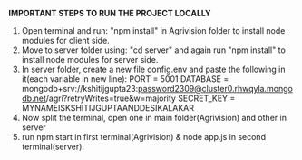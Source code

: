 **IMPORTANT STEPS TO RUN THE PROJECT LOCALLY**
1. Open terminal and run: "npm install" in Agrivision folder to install node modules for client side.
2. Move to server folder using: "cd server" and again run "npm install" to install node modules for server side.
3. In server folder, create a new file config.env and paste the following in it(each variable in new line):
   PORT = 5001
   DATABASE = mongodb+srv://kshitijgupta23:password2309@cluster0.rhwqyla.mongodb.net/agri?retryWrites=true&w=majority
   SECRET_KEY =  MYNAMEISKSHITIJGUPTAANDDESIKALAKAR
4. Now split the terminal, open one in main folder(Agrivision) and other in server
5. run npm start in first terminal(Agrivision) & node app.js in second terminal(server).
